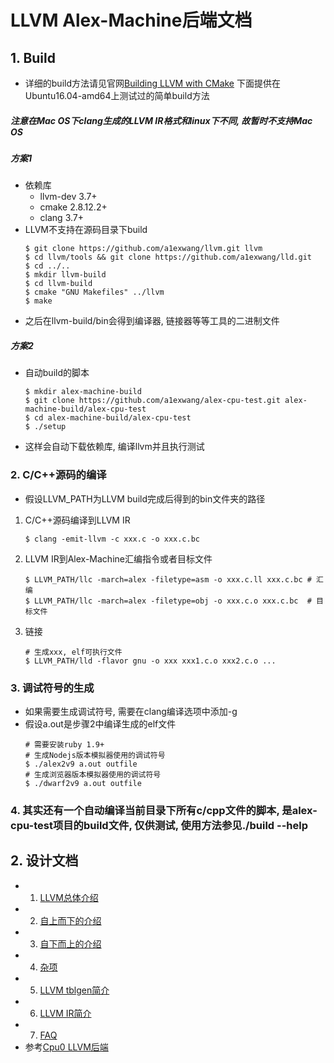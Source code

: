 # LLVM Alex-Machine后端文档

## 1. Build
- 详细的build方法请见官网[Building LLVM with CMake](http://llvm.org/docs/CMake.html)
    下面提供在Ubuntu16.04-amd64上测试过的简单build方法
##### 注意在Mac OS下clang生成的LLVM IR格式和linux下不同, 故暂时不支持Mac OS    

##### 方案1
- 依赖库
    - llvm-dev 3.7+
    - cmake 2.8.12.2+
    - clang 3.7+
- LLVM不支持在源码目录下build
    ```
    $ git clone https://github.com/a1exwang/llvm.git llvm
    $ cd llvm/tools && git clone https://github.com/a1exwang/lld.git
    $ cd ../..
    $ mkdir llvm-build
    $ cd llvm-build
    $ cmake "GNU Makefiles" ../llvm
    $ make
    ```
- 之后在llvm-build/bin会得到编译器, 链接器等等工具的二进制文件

##### 方案2
- 自动build的脚本
    ```
    $ mkdir alex-machine-build
    $ git clone https://github.com/a1exwang/alex-cpu-test.git alex-machine-build/alex-cpu-test
    $ cd alex-machine-build/alex-cpu-test
    $ ./setup
    ```
- 这样会自动下载依赖库, 编译llvm并且执行测试

### 2. C/C++源码的编译
- 假设LLVM_PATH为LLVM build完成后得到的bin文件夹的路径
1. C/C++源码编译到LLVM IR
    ```
    $ clang -emit-llvm -c xxx.c -o xxx.c.bc
    ```
2. LLVM IR到Alex-Machine汇编指令或者目标文件
    ```
    $ LLVM_PATH/llc -march=alex -filetype=asm -o xxx.c.ll xxx.c.bc # 汇编
    $ LLVM_PATH/llc -march=alex -filetype=obj -o xxx.c.o xxx.c.bc  # 目标文件
    ```
3. 链接
    ```
    # 生成xxx, elf可执行文件
    $ LLVM_PATH/lld -flavor gnu -o xxx xxx1.c.o xxx2.c.o ...
    ```
    
### 3. 调试符号的生成
- 如果需要生成调试符号, 需要在clang编译选项中添加-g
- 假设a.out是步骤2中编译生成的elf文件
    ```
    # 需要安装ruby 1.9+
    # 生成Nodejs版本模拟器使用的调试符号
    $ ./alex2v9 a.out outfile
    # 生成浏览器版本模拟器使用的调试符号
    $ ./dwarf2v9 a.out outfile
    ```
    
### 4. 其实还有一个自动编译当前目录下所有c/cpp文件的脚本, 是alex-cpu-test项目的build文件, 仅供测试, 使用方法参见./build --help

## 2. 设计文档
- 1. [LLVM总体介绍](llvm-intro.md)
- 2. [自上而下的介绍](llvm-overview.md)
- 3. [自下而上的介绍](llvm-details.md)
- 4. [杂项](llvm-misc.md)
- 5. [LLVM tblgen简介](llvm-tblgen.md)
- 6. [LLVM IR简介](llvm-ir.md)
- 7. [FAQ](llvm-faq.md)
- 参考[Cpu0 LLVM后端](http://jonathan2251.github.io/lbd/index.html)